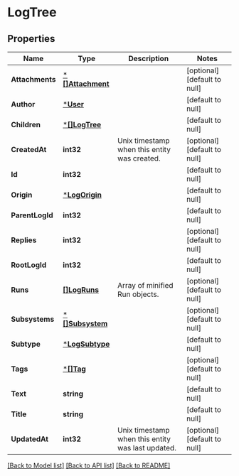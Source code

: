 # LogTree

## Properties
Name | Type | Description | Notes
------------ | ------------- | ------------- | -------------
**Attachments** | [***[]Attachment**](array.md) |  | [optional] [default to null]
**Author** | [***User**](User.md) |  | [default to null]
**Children** | [***[]LogTree**](array.md) |  | [default to null]
**CreatedAt** | **int32** | Unix timestamp when this entity was created. | [optional] [default to null]
**Id** | **int32** |  | [default to null]
**Origin** | [***LogOrigin**](LogOrigin.md) |  | [default to null]
**ParentLogId** | **int32** |  | [default to null]
**Replies** | **int32** |  | [optional] [default to null]
**RootLogId** | **int32** |  | [default to null]
**Runs** | [**[]LogRuns**](Log_runs.md) | Array of minified Run objects. | [optional] [default to null]
**Subsystems** | [***[]Subsystem**](array.md) |  | [optional] [default to null]
**Subtype** | [***LogSubtype**](LogSubtype.md) |  | [default to null]
**Tags** | [***[]Tag**](array.md) |  | [optional] [default to null]
**Text** | **string** |  | [default to null]
**Title** | **string** |  | [default to null]
**UpdatedAt** | **int32** | Unix timestamp when this entity was last updated. | [optional] [default to null]

[[Back to Model list]](../README.md#documentation-for-models) [[Back to API list]](../README.md#documentation-for-api-endpoints) [[Back to README]](../README.md)

